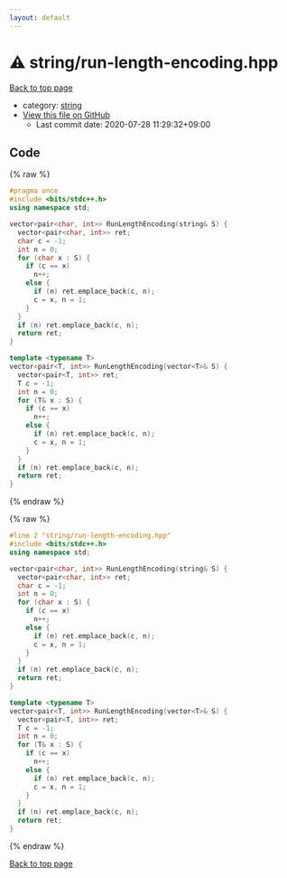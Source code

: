 ```yaml
---
layout: default
---
```


<!-- mathjax config similar to math.stackexchange -->
<script type="text/javascript" async
  src="https://cdnjs.cloudflare.com/ajax/libs/mathjax/2.7.5/MathJax.js?config=TeX-MML-AM_CHTML">
</script>
<script type="text/x-mathjax-config">
  MathJax.Hub.Config({
    TeX: { equationNumbers: { autoNumber: "AMS" }},
    tex2jax: {
      inlineMath: [ ['$','$'] ],
      processEscapes: true
    },
    "HTML-CSS": { matchFontHeight: false },
    displayAlign: "left",
    displayIndent: "2em"
  });
</script>

<script type="text/javascript" src="https://cdnjs.cloudflare.com/ajax/libs/jquery/3.4.1/jquery.min.js"></script>
<script src="https://cdn.jsdelivr.net/npm/jquery-balloon-js@1.1.2/jquery.balloon.min.js" integrity="sha256-ZEYs9VrgAeNuPvs15E39OsyOJaIkXEEt10fzxJ20+2I=" crossorigin="anonymous"></script>
<script type="text/javascript" src="../../assets/js/copy-button.js"></script>
<link rel="stylesheet" href="../../assets/css/copy-button.css" />


# :warning: string/run-length-encoding.hpp

<a href="../../index.html">Back to top page</a>

* category: <a href="../../index.html#b45cffe084dd3d20d928bee85e7b0f21">string</a>
* <a href="{{ site.github.repository_url }}/blob/master/string/run-length-encoding.hpp">View this file on GitHub</a>
    - Last commit date: 2020-07-28 11:29:32+09:00




## Code

<a id="unbundled"></a>
{% raw %}
```cpp
#pragma once
#include <bits/stdc++.h>
using namespace std;

vector<pair<char, int>> RunLengthEncoding(string& S) {
  vector<pair<char, int>> ret;
  char c = -1;
  int n = 0;
  for (char x : S) {
    if (c == x)
      n++;
    else {
      if (n) ret.emplace_back(c, n);
      c = x, n = 1;
    }
  }
  if (n) ret.emplace_back(c, n);
  return ret;
}

template <typename T>
vector<pair<T, int>> RunLengthEncoding(vector<T>& S) {
  vector<pair<T, int>> ret;
  T c = -1;
  int n = 0;
  for (T& x : S) {
    if (c == x)
      n++;
    else {
      if (n) ret.emplace_back(c, n);
      c = x, n = 1;
    }
  }
  if (n) ret.emplace_back(c, n);
  return ret;
}
```
{% endraw %}

<a id="bundled"></a>
{% raw %}
```cpp
#line 2 "string/run-length-encoding.hpp"
#include <bits/stdc++.h>
using namespace std;

vector<pair<char, int>> RunLengthEncoding(string& S) {
  vector<pair<char, int>> ret;
  char c = -1;
  int n = 0;
  for (char x : S) {
    if (c == x)
      n++;
    else {
      if (n) ret.emplace_back(c, n);
      c = x, n = 1;
    }
  }
  if (n) ret.emplace_back(c, n);
  return ret;
}

template <typename T>
vector<pair<T, int>> RunLengthEncoding(vector<T>& S) {
  vector<pair<T, int>> ret;
  T c = -1;
  int n = 0;
  for (T& x : S) {
    if (c == x)
      n++;
    else {
      if (n) ret.emplace_back(c, n);
      c = x, n = 1;
    }
  }
  if (n) ret.emplace_back(c, n);
  return ret;
}

```
{% endraw %}

<a href="../../index.html">Back to top page</a>

